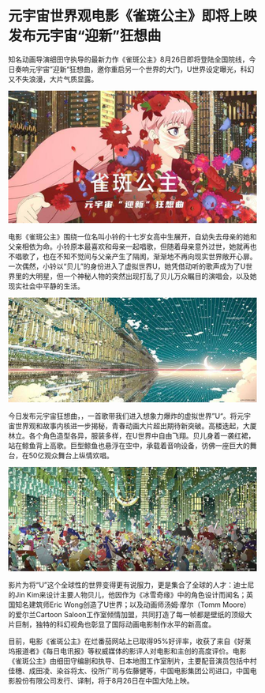 # 元宇宙世界观电影《雀斑公主》即将上映 发布元宇宙“迎新”狂想曲


知名动画导演细田守执导的最新力作《雀斑公主》8月26日即将登陆全国院线，今日奏响元宇宙”迎新“狂想曲，邀你重启另一个世界的大门，U世界设定曝光，科幻又不失浪漫，大片气质显露。

![配图](a50f4bfbfbedab6414e7876fe73161c978311e9d.jpeg)

电影《雀斑公主》围绕一位名叫小铃的十七岁女高中生展开，自幼失去母亲的她和父亲相依为命。小铃原本最喜欢和母亲一起唱歌，但随着母亲意外过世，她就再也不唱歌了，也在不知不觉间与父亲产生了隔阂，渐渐地不再向现实世界敞开心扉。一次偶然，小铃以“贝儿”的身份进入了虚拟世界U，她凭借动听的歌声成为了U世界里的大明星，但一个神秘人物的突然出现打乱了贝儿万众瞩目的演唱会，以及她现实社会中平静的生活。

![配图](3812b31bb051f81989d1a5b941b784e72f73e75f.jpeg)

今日发布元宇宙狂想曲，，一首歌带我们进入想象力爆炸的虚拟世界”U“。将元宇宙世界观和故事内核进一步揭秘，青春动画大片超出期待新突破。高楼迭起，大厦林立。各个角色造型各异，服装多样，在U世界中自由飞翔。贝儿身着一袭红裙，站在鲸鱼背上高歌。巨型鲸鱼也悬浮在空中，承载着音响设备，彷佛一座巨大的舞台，在50亿观众舞台上纵情欢唱。

![配图](5d6034a85edf8db107262b8dab20135e574e74d9.jpeg)


影片为将“U”这个全球性的世界变得更有说服力，更是集合了全球的人才：迪士尼的Jin Kim来设计主要人物贝儿，他因作为《冰雪奇缘》中的角色设计而闻名；英国知名建筑师Eric Wong创造了U世界；以及动画师汤姆·摩尔（Tomm Moore）的爱尔兰Cartoon Saloon工作室倾情加盟，共同打造了每一帧都是壁纸的顶级大片巨制，独特的科幻视角也彰显了国际动画电影制作水平的新高度。


目前，电影《雀斑公主》在烂番茄网站上已取得95%好评率，收获了来自《好莱坞报道者》《每日电讯报》等权威媒体的影评人对电影和主创的高度评价。电影《雀斑公主》由细田守编剧和执导、日本地图工作室制片，主要配音演员包括中村佳穗、成田凌、染谷将太、役所广司与佐藤健等，中国电影集团公司进口，中国电影股份有限公司发行、译制，将于8月26日在中国大陆上映。
